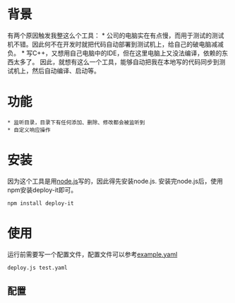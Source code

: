 # 背景
有两个原因触发我整这么个工具：
    * 公司的电脑实在有点慢，而用于测试的测试机不错。因此何不在开发时就把代码自动部署到测试机上，给自己的破电脑减减负。
    * 写C++，又想用自己电脑中的IDE，但在这里电脑上又没法编译，依赖的东西太多了。
因此，就想有这么一个工具，能够自动把我在本地写的代码同步到测试机上，然后自动编译、启动等。

# 功能
    * 监听目录，目录下有任何添加、删除、修改都会被监听到
    * 自定义响应操作

# 安装
因为这个工具是用[node.js](http://nodejs.org/)写的，因此得先安装node.js.
安装完node.js后，使用npm安装deploy-it即可。

    npm install deploy-it

# 使用
运行前需要写一个配置文件，配置文件可以参考[example.yaml](https://github.com/magicsky/deploy-it/blob/master/example.yaml)

    deploy.js test.yaml

## 配置


